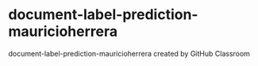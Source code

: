 # document-label-prediction-mauricioherrera
document-label-prediction-mauricioherrera created by GitHub Classroom

